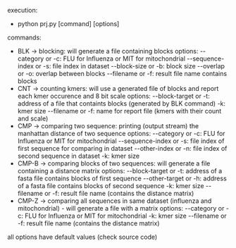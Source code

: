 execution:
- python prj.py [command] [options]

commands:
- BLK -> blocking: will generate a file containing blocks
    options:
        --category or -c: FLU for Influenza or MIT for mitochondrial
        --sequence-index or -s: file index in dataset
        --block-size or -b: block size
        --overlap or -o: overlap between blocks
        --filename or -f: result file name contains blocks
- CNT -> counting kmers: will use a generated file of blocks and report each kmer occurence and 8 bit scale
    options:
        --block-target or -t: address of a file that containts blocks (generated by BLK command)
        -k: kmer size
        --filename or -f: name for report file (kmers with their count and scale)
- CMP -> comparing two sequence: printing (output stream) the manhattan distance of two sequence
    options:
        --category or -c: FLU for Influenza or MIT for mitochondrial
        --sequence-index or -s: file index of first sequence for comparing in dataset
        --other-index or -n: file index of second sequence in dataset
        -k: kmer size
- CMP-B -> comparing blocks of two sequences: will generate a file containing a distance matrix
    options:
        --block-target or -t: address of a fasta file contains blocks of first sequence
        --other-target or -h: address of a fasta file contains blocks of second sequence
        -k: kmer size
        --filename or -f: result file name (contains the distance matrix)
- CMP-Z -> comparing all sequences in same dataset (influenza and mitochondrial) - will generate a file with a matrix
    options:
        --category or -c: FLU for Influenza or MIT for mitochondrial
        -k: kmer size
        --filename or -f: result file name (contains the distance matrix)


all options have default values (check source code)